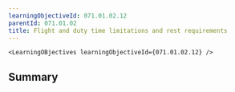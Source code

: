 ```yaml
---
learningObjectiveId: 071.01.02.12
parentId: 071.01.02
title: Flight and duty time limitations and rest requirements
---
```


```tsx eval
<LearningOBjectives learningObjectiveId={071.01.02.12} />
```

## Summary
